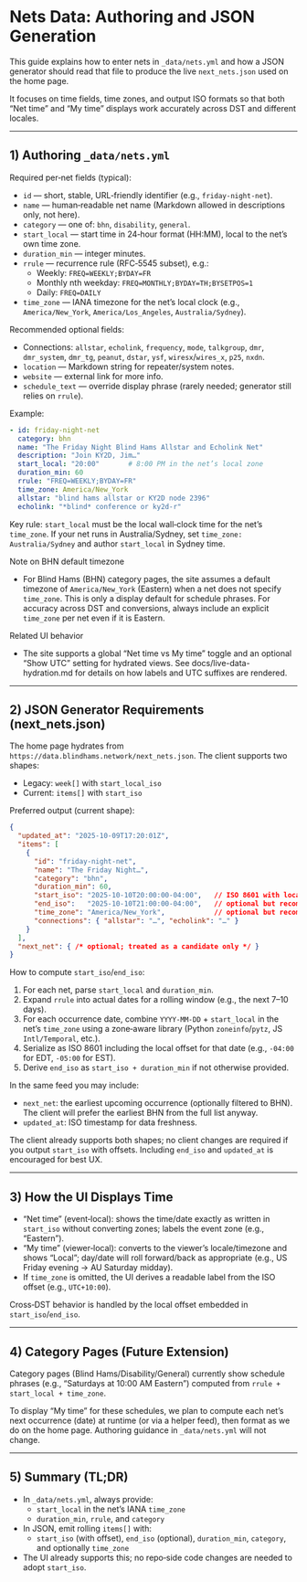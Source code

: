 # Nets Data: Authoring and JSON Generation

This guide explains how to enter nets in `_data/nets.yml` and how a JSON generator should read that file to produce the live `next_nets.json` used on the home page.

It focuses on time fields, time zones, and output ISO formats so that both “Net time” and “My time” displays work accurately across DST and different locales.

---

## 1) Authoring `_data/nets.yml`

Required per‑net fields (typical):

- `id` — short, stable, URL‑friendly identifier (e.g., `friday-night-net`).
- `name` — human‑readable net name (Markdown allowed in descriptions only, not here).
- `category` — one of: `bhn`, `disability`, `general`.
- `start_local` — start time in 24‑hour format (HH:MM), local to the net’s own time zone.
- `duration_min` — integer minutes.
- `rrule` — recurrence rule (RFC‑5545 subset), e.g.:
  - Weekly: `FREQ=WEEKLY;BYDAY=FR`
  - Monthly nth weekday: `FREQ=MONTHLY;BYDAY=TH;BYSETPOS=1`
  - Daily: `FREQ=DAILY`
- `time_zone` — IANA timezone for the net’s local clock (e.g., `America/New_York`, `America/Los_Angeles`, `Australia/Sydney`).

Recommended optional fields:

- Connections: `allstar`, `echolink`, `frequency`, `mode`, `talkgroup`, `dmr`, `dmr_system`, `dmr_tg`, `peanut`, `dstar`, `ysf`, `wiresx`/`wires_x`, `p25`, `nxdn`.
- `location` — Markdown string for repeater/system notes.
- `website` — external link for more info.
- `schedule_text` — override display phrase (rarely needed; generator still relies on `rrule`).

Example:

```yaml
- id: friday-night-net
  category: bhn
  name: "The Friday Night Blind Hams Allstar and Echolink Net"
  description: "Join KY2D, Jim…"
  start_local: "20:00"       # 8:00 PM in the net’s local zone
  duration_min: 60
  rrule: "FREQ=WEEKLY;BYDAY=FR"
  time_zone: America/New_York
  allstar: "blind hams allstar or KY2D node 2396"
  echolink: "*blind* conference or ky2d-r"
```

Key rule: `start_local` must be the local wall‑clock time for the net’s `time_zone`. If your net runs in Australia/Sydney, set `time_zone: Australia/Sydney` and author `start_local` in Sydney time.

Note on BHN default timezone

- For Blind Hams (BHN) category pages, the site assumes a default timezone of `America/New_York` (Eastern) when a net does not specify `time_zone`. This is only a display default for schedule phrases. For accuracy across DST and conversions, always include an explicit `time_zone` per net even if it is Eastern.

Related UI behavior

- The site supports a global “Net time vs My time” toggle and an optional “Show UTC” setting for hydrated views. See docs/live-data-hydration.md for details on how labels and UTC suffixes are rendered.

---

## 2) JSON Generator Requirements (next_nets.json)

The home page hydrates from `https://data.blindhams.network/next_nets.json`. The client supports two shapes:

- Legacy: `week[]` with `start_local_iso`
- Current: `items[]` with `start_iso`

Preferred output (current shape):

```json
{
  "updated_at": "2025-10-09T17:20:01Z",
  "items": [
    {
      "id": "friday-night-net",
      "name": "The Friday Night…",
      "category": "bhn",
      "duration_min": 60,
      "start_iso": "2025-10-10T20:00:00-04:00",   // ISO 8601 with local offset
      "end_iso":   "2025-10-10T21:00:00-04:00",   // optional but recommended
      "time_zone": "America/New_York",            // optional but recommended
      "connections": { "allstar": "…", "echolink": "…" }
    }
  ],
  "next_net": { /* optional; treated as a candidate only */ }
}
```

How to compute `start_iso`/`end_iso`:

1. For each net, parse `start_local` and `duration_min`.
2. Expand `rrule` into actual dates for a rolling window (e.g., the next 7–10 days).
3. For each occurrence date, combine `YYYY‑MM‑DD` + `start_local` in the net’s `time_zone` using a zone‑aware library (Python `zoneinfo`/`pytz`, JS `Intl/Temporal`, etc.).
4. Serialize as ISO 8601 including the local offset for that date (e.g., `-04:00` for EDT, `-05:00` for EST).
5. Derive `end_iso` as `start_iso + duration_min` if not otherwise provided.

In the same feed you may include:

- `next_net`: the earliest upcoming occurrence (optionally filtered to BHN). The client will prefer the earliest BHN from the full list anyway.
- `updated_at`: ISO timestamp for data freshness.

The client already supports both shapes; no client changes are required if you output `start_iso` with offsets. Including `end_iso` and `updated_at` is encouraged for best UX.

---

## 3) How the UI Displays Time

- “Net time” (event‑local): shows the time/date exactly as written in `start_iso` without converting zones; labels the event zone (e.g., “Eastern”).
- “My time” (viewer‑local): converts to the viewer’s locale/timezone and shows “Local”; day/date will roll forward/back as appropriate (e.g., US Friday evening → AU Saturday midday).
- If `time_zone` is omitted, the UI derives a readable label from the ISO offset (e.g., `UTC+10:00`).

Cross‑DST behavior is handled by the local offset embedded in `start_iso`/`end_iso`.

---

## 4) Category Pages (Future Extension)

Category pages (Blind Hams/Disability/General) currently show schedule phrases (e.g., “Saturdays at 10:00 AM Eastern”) computed from `rrule + start_local + time_zone`.

To display “My time” for these schedules, we plan to compute each net’s next occurrence (date) at runtime (or via a helper feed), then format as we do on the home page. Authoring guidance in `_data/nets.yml` will not change.

---

## 5) Summary (TL;DR)

- In `_data/nets.yml`, always provide:
  - `start_local` in the net’s IANA `time_zone`
  - `duration_min`, `rrule`, and `category`
- In JSON, emit rolling `items[]` with:
  - `start_iso` (with offset), `end_iso` (optional), `duration_min`, `category`, and optionally `time_zone`
- The UI already supports this; no repo‑side code changes are needed to adopt `start_iso`.
